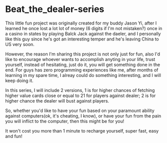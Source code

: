 # Beat_the_dealer-series

This little fun project was originally created for my buddy Jason Yi, after I learned he once lost a lot lot of money
(6 digits if I'm not mistaken?) once in a casino in states by playing Balck Jack against the daeler,
and I personally like this guy since he's got an interesting temper and he's leaving China to US very soon. 

However, the reason I'm sharing this project is not only just for fun, also I'd like to encourage whoever wants to accomplish anyting
in your life, trust yourself, instead of hesitating, just do it, you will get something done in the end. For guys has zero programming 
experiences like me, after months of learning in my spare time, I alreay could do something interesting, and I will keep doing it. 

In this series, I will include 2 versions, 1 is for higher chances of fetching higher value cards close or equal to 21 
for players against dealer; 2 is for higher chance the dealer will bust against players. 

So, whether you'd like to have your fun based on your paramount ability against computers(ok, it's cheating, I know), 
or have your fun from the pain you will inflict to the computer, then this might be for you! 

It won't cost you more than 1 minute to recharge yourself, super fast, easy and fun!

